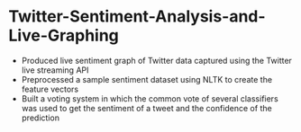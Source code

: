 # Twitter-Sentiment-Analysis-and-Live-Graphing

- Produced live sentiment graph of Twitter data captured using the Twitter live streaming API
- Preprocessed a sample sentiment dataset using NLTK to create the feature vectors
- Built a voting system in which the common vote of several classifiers was used to get the sentiment of a tweet and the confidence of the prediction
